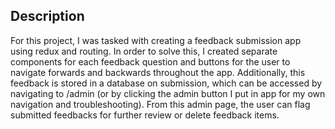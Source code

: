 ## Description

For this project, I was tasked with creating a feedback submission app using redux and routing.  In order to solve this, I created separate components for each feedback question and buttons for the user to navigate forwards and backwards throughout the app.  Additionally, this feedback is stored in a database on submission, which can be accessed by navigating to /admin (or by clicking the admin button I put in app for my own navigation and troubleshooting).  From this admin page, the user can flag submitted feedbacks for further review or delete feedback items.

